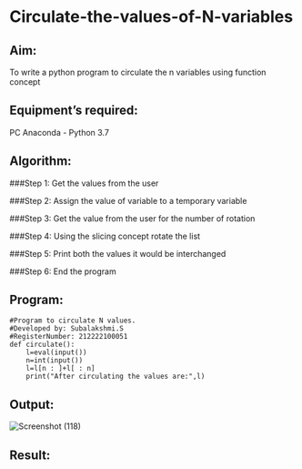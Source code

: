 # Circulate-the-values-of-N-variables
## Aim:
To write a python program to circulate the n variables using function concept
## Equipment’s required:
PC
Anaconda - Python 3.7
## Algorithm: 
###Step 1:
Get the values from the user

###Step 2:
Assign the value of variable to a temporary variable

###Step 3:
Get the value from the user for the number of rotation

###Step 4:
Using the slicing concept rotate the list

###Step 5:
Print both the values it would be interchanged

###Step 6:
End the program
## Program:
```
#Program to circulate N values.
#Developed by: Subalakshmi.S
#RegisterNumber: 212222100051
def circulate():
    l=eval(input())
    n=int(input())
    l=l[n : ]+l[ : n]
    print("After circulating the values are:",l)
```

## Output:


![Screenshot (118)](https://github.com/Subalakshmisuresh/Circulate-the-values-of-N-variables/assets/121957896/fc4a1280-c50b-42b4-b3e3-aa91217f2cf2)


## Result:



